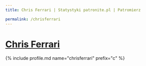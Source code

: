 ```yaml
---
title: Chris Ferrari | Statystyki patronite.pl | Patromierz

permalink: /chrisferrari
---
```


# [Chris Ferrari](https://patronite.pl/chrisferrari)

{% include profile.md name="chrisferrari" prefix="c" %}
